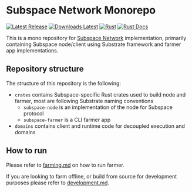 # Subspace Network Monorepo

[![Latest Release](https://img.shields.io/github/v/release/autonomys/subspace?display_name=tag&style=flat-square)](https://github.com/autonomys/subspace/releases)
[![Downloads Latest](https://img.shields.io/github/downloads/autonomys/subspace/latest/total?style=flat-square)](https://github.com/autonomys/subspace/releases/latest)
[![Rust](https://img.shields.io/github/actions/workflow/status/autonomys/subspace/rust.yml?branch=main)](https://github.com/autonomys/subspace/actions/workflows/rust.yaml)
[![Rust Docs](https://img.shields.io/github/actions/workflow/status/autonomys/subspace/rustdoc.yml?branch=main)](https://autonomys.github.io/subspace)

This is a mono repository for [Subspace Network](https://subspace.network/) implementation, primarily containing
Subspace node/client using Substrate framework and farmer app implementations.

## Repository structure

The structure of this repository is the following:

- `crates` contains Subspace-specific Rust crates used to build node and farmer, most are following Substrate naming conventions
  - `subspace-node` is an implementation of the node for Subspace protocol
  - `subspace-farmer` is a CLI farmer app
- `domains` contains client and runtime code for decoupled execution and domains

## How to run

Please refer to [farming.md](/docs/farming.md) on how to run farmer. 

If you are looking to farm offline, or build from source for development purposes please refer to [development.md](/docs/development.md).
